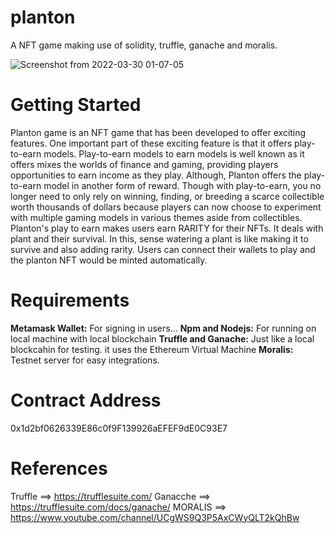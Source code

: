 # planton
A NFT game making use of solidity, truffle, ganache and moralis.

![Screenshot from 2022-03-30 01-07-05](https://user-images.githubusercontent.com/67793558/160725793-badc23c4-5720-4718-918a-9d0d7e61d548.png)

# Getting Started

Planton game is an NFT game that has been developed to offer exciting features. One important part of these exciting feature is that it offers play-to-earn models. Play-to-earn models to earn models is well known as it offers mixes the worlds of finance and gaming, providing players opportunities to earn income as they play. Although, Planton offers the play-to-earn model in another form of reward. Though with play-to-earn, you no longer need to only rely on winning, finding, or breeding a scarce collectible worth thousands of dollars because players can now choose to experiment with multiple gaming models in various themes aside from collectibles. Planton's play to earn makes users earn RARITY for their NFTs. It deals with plant and their survival. In this, sense watering a plant is like making it to survive and also adding rarity. Users can connect their wallets to play and the planton NFT would be minted automatically.

# Requirements

**Metamask Wallet:** For signing in users...
**Npm and Nodejs:** For running on local machine with local blockchain
**Truffle and Ganache:** Just like a local blockcahin for testing. it uses the Ethereum Virtual Machine
**Moralis:** Testnet server for easy integrations.

# Contract Address
0x1d2bf0626339E86c0f9F139926aEFEF9dE0C93E7

# References
Truffle ==> https://trufflesuite.com/
Ganacche ==> https://trufflesuite.com/docs/ganache/
MORALIS ==> https://www.youtube.com/channel/UCgWS9Q3P5AxCWyQLT2kQhBw

